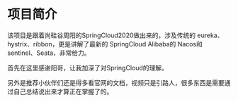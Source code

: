 # 项目简介
该项目是跟着尚硅谷周阳的SpringCloud2020做出来的，涉及传统的 eureka、hystrix、ribbon，更是讲解了最新的 SpringCloud Alibaba的 Nacos和sentinel、Seata，非常给力。

首先在这里感谢阳哥，让我加深了对SpringCloud的理解。

另外是推荐小伙伴们还是得多看官网的文档，视频只是引路人，很多东西是需要通过自己总结说出来才算正在掌握了的。
